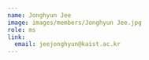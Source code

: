 ```yaml
---
name: Jonghyun Jee
image: images/members/Jonghyun Jee.jpg
role: ms
link:
  email: jeejonghyun@kaist.ac.kr
---
```


